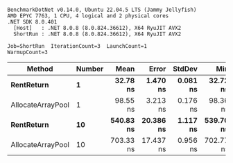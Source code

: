```

BenchmarkDotNet v0.14.0, Ubuntu 22.04.5 LTS (Jammy Jellyfish)
AMD EPYC 7763, 1 CPU, 4 logical and 2 physical cores
.NET SDK 8.0.401
  [Host]   : .NET 8.0.8 (8.0.824.36612), X64 RyuJIT AVX2
  ShortRun : .NET 8.0.8 (8.0.824.36612), X64 RyuJIT AVX2

Job=ShortRun  IterationCount=3  LaunchCount=1  
WarmupCount=3  

```
| Method            | Number | Mean      | Error     | StdDev   | Min       | Max       | Allocated |
|------------------ |------- |----------:|----------:|---------:|----------:|----------:|----------:|
| **RentReturn**        | **1**      |  **32.78 ns** |  **1.470 ns** | **0.081 ns** |  **32.72 ns** |  **32.87 ns** |         **-** |
| AllocateArrayPool | 1      |  98.55 ns |  3.213 ns | 0.176 ns |  98.36 ns |  98.71 ns |         - |
| **RentReturn**        | **10**     | **540.83 ns** | **20.386 ns** | **1.117 ns** | **539.70 ns** | **541.93 ns** |         **-** |
| AllocateArrayPool | 10     | 703.33 ns | 17.437 ns | 0.956 ns | 702.77 ns | 704.43 ns |         - |
